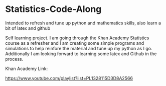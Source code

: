 # Statistics-Code-Along
Intended to refresh and tune up python and mathematics skills, also learn a bit of latex and github


Self learning project.  I am going through the Khan Academy Statistics course as a refresher and I am creating some simple programs and simulations to help reinfore the material and tune up my python as I go.  Additionally I am looking forward to learning some latex and Github in the process.

Khan Academy Link:

https://www.youtube.com/playlist?list=PL1328115D3D8A2566
